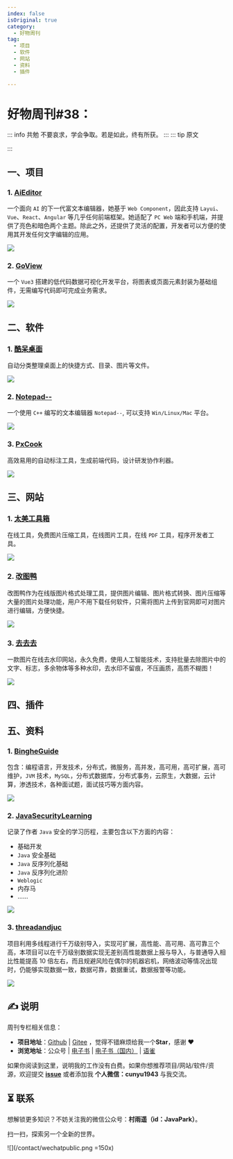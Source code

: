 ```yaml
---
index: false
isOriginal: true
category:
  - 好物周刊
tag:
  - 项目
  - 软件
  - 网站
  - 资料
  - 插件

---
```


# 好物周刊#38：

::: info 共勉
不要哀求，学会争取。若是如此，终有所获。
:::
::: tip 原文

:::


## 一、项目

### 1. [AiEditor](https://gitee.com/aieditor-team/aieditor)

一个面向 `AI` 的下一代富文本编辑器，她基于 `Web Component`，因此支持 `Layui`、`Vue`、`React`、`Angular` 等几乎任何前端框架。她适配了 `PC Web` 端和手机端，并提供了亮色和暗色两个主题。除此之外，还提供了灵活的配置，开发者可以方便的使用其开发任何文字编辑的应用。

![](https://cdn.jsdelivr.net/gh/cunyu1943/JavaPark@main/src/weekly/2024/assets/0101-0105/1701774383285.webp)

### 2. [GoView](https://gitee.com/dromara/go-view)

一个 `Vue3` 搭建的低代码数据可视化开发平台，将图表或页面元素封装为基础组件，无需编写代码即可完成业务需求。

![](https://cdn.jsdelivr.net/gh/cunyu1943/JavaPark@main/src/weekly/2024/assets/0101-0105/1701774668856.webp)

## 二、软件

### 1. [酷呆桌面](https://www.coodesker.com/)

自动分类整理桌面上的快捷方式、目录、图片等文件。

![](https://cdn.jsdelivr.net/gh/cunyu1943/JavaPark@main/src/weekly/2024/assets/0101-0105/image-20231127082315331.webp)

### 2. [Notepad--](https://github.com/cxasm/notepad--)

一个使用 `C++` 编写的文本编辑器 `Notepad--`, 可以支持 `Win/Linux/Mac` 平台。

![](https://cdn.jsdelivr.net/gh/cunyu1943/JavaPark@main/src/weekly/2024/assets/0101-0105/image-20231127082606541.webp)

### 3. [PxCook](https://fancynode.com.cn/pxcook)

高效易用的自动标注工具，生成前端代码，设计研发协作利器。

![](https://cdn.jsdelivr.net/gh/cunyu1943/JavaPark@main/src/weekly/2024/assets/0101-0105/image-20231127082530531.webp)

## 三、网站

### 1. [太美工具箱](https://tiomg.org/)

在线工具，免费图片压缩工具，在线图片工具，在线 `PDF` 工具，程序开发者工具。

![](https://cdn.jsdelivr.net/gh/cunyu1943/JavaPark@main/src/weekly/2024/assets/0101-0105/1701217723634.webp)

### 2. [改图鸭](https://www.gaituya.com/)

改图鸭作为在线版图片格式处理工具，提供图片编辑、图片格式转换、图片压缩等大量的图片处理功能，用户不用下载任何软件，只需将图片上传到官网即可对图片进行编辑，方便快捷。

![](https://cdn.jsdelivr.net/gh/cunyu1943/JavaPark@main/src/weekly/2024/assets/0101-0105/1701218686283.webp)

### 3. [去去去](https://quququ.cn/)

一款图片在线去水印网站，永久免费，使用人工智能技术，支持批量去除图片中的文字、标志，多余物体等多种水印，去水印不留痕，不压画质，高质不糊图！

![](https://cdn.jsdelivr.net/gh/cunyu1943/JavaPark@main/src/weekly/2024/assets/0101-0105/1701218832636.webp)

## 四、插件

## 五、资料

### 1. [BingheGuide](https://github.com/binghe001/BingheGuide)

包含：编程语言，开发技术，分布式，微服务，高并发，高可用，高可扩展，高可维护，`JVM` 技术，`MySQL`，分布式数据库，分布式事务，云原生，大数据，云计算，渗透技术，各种面试题，面试技巧等方面内容。

![](https://cdn.jsdelivr.net/gh/cunyu1943/JavaPark@main/src/weekly/2024/assets/0101-0105/1701389750846.webp)

### 2. [JavaSecurityLearning](https://github.com/Drun1baby/JavaSecurityLearning)

记录了作者 `Java` 安全的学习历程，主要包含以下方面的内容：

- 基础开发
- `Java` 安全基础
- `Java` 反序列化基础
- `Java` 反序列化进阶
- `Weblogic`
- 内存马
- ……

![](https://cdn.jsdelivr.net/gh/cunyu1943/JavaPark@main/src/weekly/2024/assets/0101-0105/1702552267661.webp)

### 3. [threadandjuc](https://github.com/qiurunze123/threadandjuc)

项目利用多线程进行千万级别导入，实现可扩展，高性能、高可用、高可靠三个高，本项目可以在千万级别数据实现无差别高性能数据上报与导入，与普通导入相比性能提高 10 倍左右，而且规避风险在偶尔的机器宕机，网络波动等情况出现时，仍能够实现数据一致，数据可靠，数据重试，数据报警等功能。

![](https://cdn.jsdelivr.net/gh/cunyu1943/JavaPark@main/src/weekly/2024/assets/0101-0105/1702552755528.webp)

## ✍️ 说明

周刊专栏相关信息：

- **项目地址**：[Github](https://github.com/cunyu1943/JavaPark/) | [Gitee](https://gitee.com/cunyu1943/JavaPark/) ，觉得不错麻烦给我一个**Star**，感谢 ❤️
- **浏览地址**：公众号 | [电子书](https://cunyu1943.github.io/) | [电子书（国内）](https://cunyu1943.gitee.io/) | [语雀](https://yuque.com/cunyu1943)

如果你阅读到这里，说明我的工作没有白费。如果你想推荐项目/网站/软件/资源，欢迎提交 **[issue](https://github.com/cunyu1943/JavaPark/issues)** 或者添加我 **个人微信：cunyu1943** 与我交流。

## ⏳ 联系

想解锁更多知识？不妨关注我的微信公众号：**村雨遥（id：JavaPark）**。

扫一扫，探索另一个全新的世界。

![](/contact/wechatpublic.png =150x)

<Share colorful />